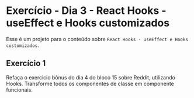# Exercício - Dia 3 - React Hooks - useEffect e Hooks customizados

Esse é um projeto para o conteúdo sobre `React Hooks - useEffect e Hooks customizados`.

## Exercício 1

Refaça o exercicio bônus do dia 4 do bloco 15 sobre Reddit, utilizando Hooks. Transforme todos os componentes de classe em componente funcionais.
